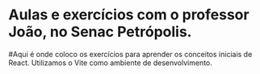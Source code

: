 ﻿# Aulas e exercícios com o professor João, no Senac Petrópolis.

#Aqui é onde coloco os exercícios para aprender os conceitos iniciais de React. Utilizamos o Vite como ambiente de desenvolvimento.  
